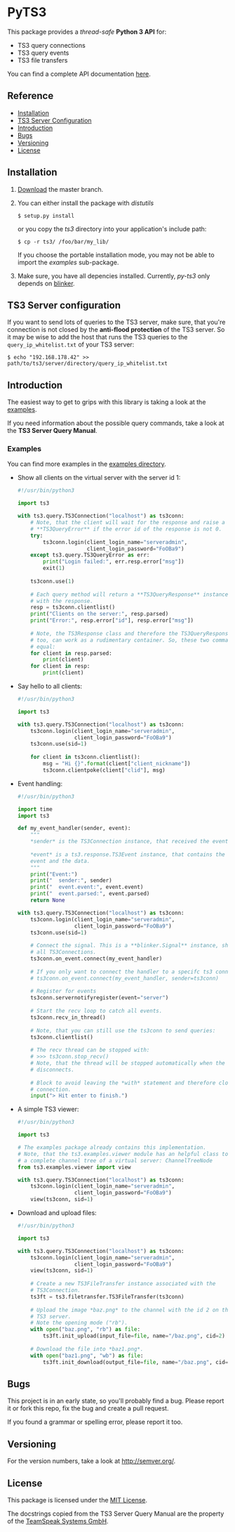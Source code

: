 # PyTS3
This package provides a *thread-safe* **Python 3 API** for:

* TS3 query connections
* TS3 query events
* TS3 file transfers

You can find a complete API documentation 
[here](http://py-ts3.readthedocs.org).


## Reference
* [Installation](#installation)
* [TS3 Server Configuration](#ts3-server-configuration)
* [Introduction](#introduction)
* [Bugs](#bugs)
* [Versioning](#versioning)
* [License](#license)


## Installation

1.	[Download](https://github.com/benediktschmitt/emsm/archive/master.zip) the
	master branch.
	
2.	You can either install the package with *distutils*
	
	```Shell
	$ setup.py install
	```
	
	or you copy the *ts3* directory into your application's include path:
	
	```Shell
	$ cp -r ts3/ /foo/bar/my_lib/
	```
	
	If you choose the portable installation mode, you may not be able to import
	the *examples* sub-package.
	
3.	Make sure, you have all depencies installed. Currently, *py-ts3* only depends on
	[blinker](https://pythonhosted.org/blinker/).
	

## TS3 Server configuration
   
If you want to send lots of queries to the TS3 server, make sure, that you're 
connection is not closed by the **anti-flood protection** of the TS3 server.
So it may be wise to add the host that runs the TS3 queries to the 
``query_ip_whitelist.txt`` of your TS3 server:
	
```Shell
$ echo "192.168.178.42" >> path/to/ts3/server/directory/query_ip_whitelist.txt
```

## Introduction
The easiest way to get to grips with this library is taking a look at the
[examples](ts3/examples/).

If you need information about the possible query commands, take a look at the 
**TS3 Server Query Manual**.


### Examples
You can find more examples in the [examples directory](ts3/examples).

*	Show all clients on the virtual server with the server id 1:

	```Python
	#!/usr/bin/python3

	import ts3

	with ts3.query.TS3Connection("localhost") as ts3conn:
		# Note, that the client will wait for the response and raise a
		# **TS3QueryError** if the error id of the response is not 0.
		try:
			ts3conn.login(client_login_name="serveradmin", 
			              client_login_password="FoOBa9")
		except ts3.query.TS3QueryError as err:
			print("Login failed:", err.resp.error["msg"])
			exit(1)
		
		ts3conn.use(1)
		
		# Each query method will return a **TS3QueryResponse** instance,
		# with the response.
		resp = ts3conn.clientlist()
		print("Clients on the server:", resp.parsed)
		print("Error:", resp.error["id"], resp.error["msg"])
		
		# Note, the TS3Response class and therefore the TS3QueryResponse class
		# too, can work as a rudimentary container. So, these two commands are
		# equal:
		for client in resp.parsed:
			print(client)
		for client in resp:
			print(client)
	```

*	Say hello to all clients:

	```Python
	#!/usr/bin/python3

	import ts3

	with ts3.query.TS3Connection("localhost") as ts3conn:
		ts3conn.login(client_login_name="serveradmin", 
		              client_login_password="FoOBa9")
		ts3conn.use(sid=1)
		
		for client in ts3conn.clientlist():
			msg = "Hi {}".format(client["client_nickname"])
			ts3conn.clientpoke(client["clid"], msg)
	```
	
*	Event handling:

	```Python
	#!/usr/bin/python3

	import time
	import ts3
	
	def my_event_handler(sender, event):
		"""
		*sender* is the TS3Connection instance, that received the event.
		
		*event* is a ts3.response.TS3Event instance, that contains the name of the
        event and the data.
		"""
		print("Event:")
		print("  sender:", sender)
		print("  event.event:", event.event)
		print("  event.parsed:", event.parsed)
		return None
	
	with ts3.query.TS3Connection("localhost") as ts3conn:
		ts3conn.login(client_login_name="serveradmin", 
		              client_login_password="FoOBa9")
		ts3conn.use(sid=1)
		
		# Connect the signal. This is a **blinker.Signal** instance, shared by
		# all TS3Connections.
		ts3conn.on_event.connect(my_event_handler)
		
		# If you only want to connect the handler to a specifc ts3 connection, use:
		# ts3conn.on_event.connect(my_event_handler, sender=ts3conn)
		
		# Register for events
		ts3conn.servernotifyregister(event="server")
		
		# Start the recv loop to catch all events.
		ts3conn.recv_in_thread()
      
        # Note, that you can still use the ts3conn to send queries:
        ts3conn.clientlist()
		
		# The recv thread can be stopped with:
		# >>> ts3conn.stop_recv()
		# Note, that the thread will be stopped automatically when the client
		# disconnects.
		
		# Block to avoid leaving the *with* statement and therefore closing the
		# connection.
		input("> Hit enter to finish.")
	```
	
*	A simple TS3 viewer:

	```Python
	#!/usr/bin/python3
	
	import ts3
	
	# The examples package already contains this implementation. 
	# Note, that the ts3.examples.viewer module has an helpful class to build 
	# a complete channel tree of a virtual server: ChannelTreeNode
	from ts3.examples.viewer import view
	
	with ts3.query.TS3Connection("localhost") as ts3conn:
		ts3conn.login(client_login_name="serveradmin",
					  client_login_password="FoOBa9")
		view(ts3conn, sid=1)
	```
	
*	Download and upload files:

	```Python
	#!/usr/bin/python3
	
	import ts3
	
	with ts3.query.TS3Connection("localhost") as ts3conn:
		ts3conn.login(client_login_name="serveradmin",
					  client_login_password="FoOBa9")
		view(ts3conn, sid=1)
		
		# Create a new TS3FileTransfer instance associated with the
		# TS3Connection.
		ts3ft = ts3.filetransfer.TS3FileTransfer(ts3conn)
		
		# Upload the image *baz.png* to the channel with the id 2 on the
		# TS3 server.
		# Note the opening mode ("rb").
		with open("baz.png", "rb") as file:
			ts3ft.init_upload(input_file=file, name="/baz.png", cid=2)
		
		# Download the file into *baz1.png*.
		with open("baz1.png", "wb") as file:
			ts3ft.init_download(output_file=file, name="/baz.png", cid=2)
	```

	
## Bugs
This project is in an early state, so you'll probably find a bug. Please report
it or fork this repo, fix the bug and create a pull request. 

If you found a grammar or spelling error, please report it too.


## Versioning
For the version numbers, take a look at http://semver.org/.


## License
This package is licensed under the [MIT License](LICENSE). 

The docstrings copied from the TS3 Server Query Manual are the property of the
[TeamSpeak Systems GmbH](http://www.teamspeak.com/).

